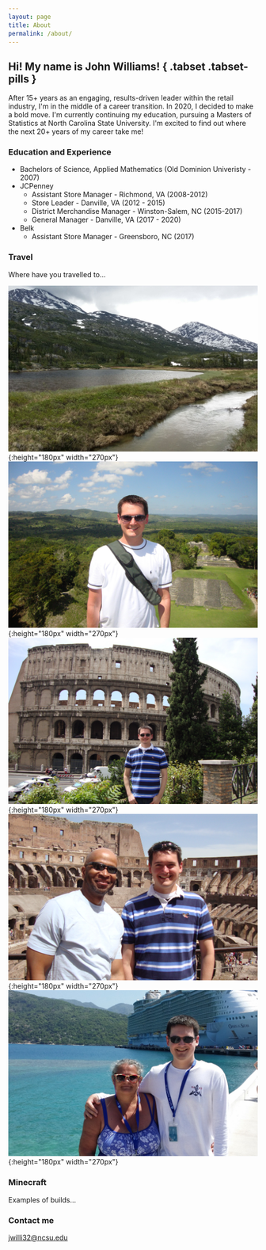 ```yaml
---
layout: page
title: About
permalink: /about/
---
```


## Hi!  My name is John Williams! { .tabset .tabset-pills }  

After 15+ years as an engaging, results-driven leader within the retail industry, I'm in the middle of a career transition.  In 2020, I decided to make a bold move.  I'm currently continuing my education, pursuing a Masters of Statistics at North Carolina State University.  I'm excited to find out where the next 20+ years of my career take me!

### Education and Experience

* Bachelors of Science, Applied Mathematics (Old Dominion Univeristy - 2007)
* JCPenney
    - Assistant Store Manager - Richmond, VA (2008-2012)
    - Store Leader - Danville, VA (2012 - 2015)
    - District Merchandise Manager - Winston-Salem, NC (2015-2017)
    - General Manager - Danville, VA (2017 - 2020)
* Belk
    - Assistant Store Manager - Greensboro, NC (2017)

### Travel

Where have you travelled to...

![Alaska](images/Alaska2.jpg){:height="180px" width="270px"} ![Belize](images/Belize.jpg){:height="180px" width="270px"} ![Coliseum](images/Coliseum.jpg){:height="180px" width="270px"}  
![ColiseumInterior](images/ColiseumInterior.jpg){:height="180px" width="270px"} ![Haiti](images/Haiti.jpg){:height="180px" width="270px"} 

### Minecraft

Examples of builds...

### Contact me

[jwilli32@ncsu.edu](mailto:jwilli32@ncsu.edu)
